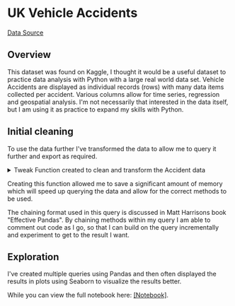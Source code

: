 # UK Vehicle Accidents 
[Data Source](https://www.kaggle.com/datasets/devansodariya/road-accident-united-kingdom-uk-dataset)

## Overview

This dataset was found on Kaggle, I thought it would be a useful dataset to practice data analysis with Python with a large real world data set. Vehicle Accidents are displayed as individual records (rows) with many data items collected per accident. Various columns allow for time series, regression and geospatial analysis. I'm not necessarily that interested in the data itself, but I am using it as practice to expand my skills with Python.

## Initial cleaning

To use the data further I've transformed the data to allow me to query it further and export as required.

<details>
<summary>Tweak Function created to clean and transform the Accident data</summary>

```python
# Creating a function to transform and clean the data as required for analysis.

def tweak_accidents(accidents):
   drop_columns = ["Unnamed: 0", 
                "Accident_Index",
                "Location_Easting_OSGR",
                "Location_Northing_OSGR",
                "Police_Force", 
                "Local_Authority_(District)", 
                "Local_Authority_(Highway)", 
                "1st_Road_Class",
                "1st_Road_Number", 
                "2nd_Road_Class",
                "2nd_Road_Number",
                "Year",
                "Did_Police_Officer_Attend_Scene_of_Accident",
                "LSOA_of_Accident_Location",
                "Junction_Control",
                "Pedestrian_Crossing-Human_Control",
                "Pedestrian_Crossing-Physical_Facilities"]
   
   return (accidents
      .rename(columns={"Speed_limit":"Speed_Limit"})
      .assign(
         Longitude=lambda df_: df_["Longitude"].astype("float32"),
         Latitude=lambda df_: df_["Latitude"].astype("float32"),
         Accident_Severity=lambda df_: df_["Accident_Severity"]
            .map({1: "Most Severe", 2: "Moderate Severity", 3: "Least Severe"})
            .astype("category"),
         Number_of_Vehicles=lambda df_: df_["Number_of_Vehicles"].astype("uint8"),
         Number_of_Casualties=lambda df_: df_["Number_of_Casualties"].astype("uint8"),
         Date=lambda df_: pd.to_datetime(df_["Date"]+" "+df_["Time"], format="%d/%m/%Y %H:%M"),
         Time=lambda df_: pd.to_datetime(df_["Time"], format="%H:%M").dt.time,
         Day_of_Week=lambda df_: df_["Day_of_Week"].astype("uint8"),
         Road_Type=lambda df_: df_["Road_Type"].astype("category"),
         Speed_Limit=lambda df_: df_["Speed_Limit"].astype("uint8"),
         Light_Conditions=lambda df_: df_["Light_Conditions"].astype("category"),
         Weather_Conditions=lambda df_: df_["Weather_Conditions"].astype("category"),
         Road_Surface_Conditions=lambda df_: df_["Road_Surface_Conditions"].astype("category"),
         Special_Conditions_at_Site=lambda df_: df_["Special_Conditions_at_Site"].astype("category"),
         Carriageway_Hazards=lambda df_: df_["Carriageway_Hazards"].astype("category"),
         Urban_or_Rural_Area=lambda df_: df_["Urban_or_Rural_Area"]
            .map({1: "Urban", 2: "Suburban", 3: "Rural"})
            .astype("category")
         )
      .drop(columns=drop_columns)
      .dropna()
      )
```

</details>

Creating this function allowed me to save a significant amount of memory which will speed up querying the data and allow for the correct methods to be used.

The chaining format used in this query is discussed in Matt Harrisons book "Effective Pandas". By chaining methods within my query I am able to comment out code as I go, so that I can build on the query incrementally and experiment to get to the result I want.

## Exploration

I've created multiple queries using Pandas and then often displayed the results in plots using Seaborn to visualize the results better.

While you can view the full notebook here: [[Notebook]](/UK_Accident.ipynb).

